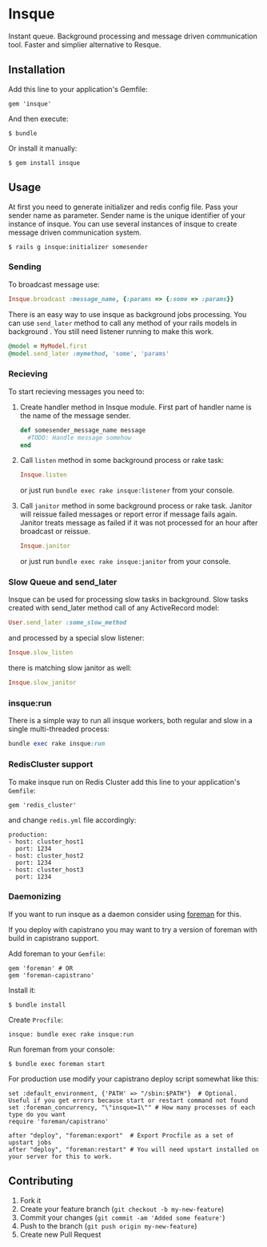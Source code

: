 # Insque

Instant queue. Background processing and message driven communication tool. Faster and simplier alternative to Resque.

## Installation

Add this line to your application's Gemfile:

    gem 'insque'

And then execute:

    $ bundle

Or install it manually:

    $ gem install insque

## Usage

At first you need to generate initializer and redis config file. Pass your sender name as parameter. 
Sender name is the unique identifier of your instance of insque. You can use several instances of insque to create message driven communication system. 

    $ rails g insque:initializer somesender

### Sending

To broadcast message use:
```ruby
Insque.broadcast :message_name, {:params => {:some => :params}}
```
There is an easy way to use insque as background jobs processing. You can use `send_later` method to call any method of your rails models in background
. You still need listener running to make this work.
```ruby
@model = MyModel.first
@model.send_later :mymethod, 'some', 'params'
```

### Recieving

To start recieving messages you need to:

1. Create handler method in Insque module. First part of handler name is the name of the message sender.
    ```ruby
    def somesender_message_name message
      #TODO: Handle message somehow
    end
    ```

2. Call `listen` method in some background process or rake task:
    ```ruby
    Insque.listen
    ```

   or just run `bundle exec rake insque:listener` from your console.

3. Call `janitor` method in some background process or rake task. Janitor will reissue failed messages or report error if message fails again. Janitor treats message as failed if it was not processed for an hour after broadcast or reissue.
    ```ruby
    Insque.janitor
    ```

   or just run `bundle exec rake insque:janitor` from your console.

### Slow Queue and send_later

Insque can be used for processing slow tasks in background. Slow tasks created with send_later method call of any ActiveRecord model:
```ruby
User.send_later :some_slow_method
```
and processed by a special slow listener:
```ruby
Insque.slow_listen
```
there is matching slow janitor as well:
```ruby
Insque.slow_janitor
```
### insque:run

There is a simple way to run all insque workers, both regular and slow in a single multi-threaded process:
```ruby
bundle exec rake insque:run
```

### RedisCluster support

To make insque run on Redis Cluster add this line to your application's `Gemfile`:

    gem 'redis_cluster'
    
and change `redis.yml` file accordingly:

    production:
    - host: cluster_host1
      port: 1234
    - host: cluster_host2
      port: 1234
    - host: cluster_host3
      port: 1234

### Daemonizing

If you want to run insque as a daemon consider using [foreman](https://github.com/ddollar/foreman) for this. 

If you deploy with capistrano you may want to try a version of foreman with build in capistrano support.

Add foreman to your `Gemfile`:

    gem 'foreman' # OR
    gem 'foreman-capistrano'

Install it:

    $ bundle install  

Create `Procfile`:

    insque: bundle exec rake insque:run


Run foreman from your console:
    
    $ bundle exec foreman start

For production use modify your capistrano deploy script somewhat like this:
    
    set :default_environment, {'PATH' => "/sbin:$PATH"}  # Optional. Useful if you get errors because start or restart command not found
    set :foreman_concurrency, "\"insque=1\"" # How many processes of each type do you want
    require 'foreman/capistrano'
    
    after "deploy", "foreman:export"  # Export Procfile as a set of upstart jobs
    after "deploy", "foreman:restart" # You will need upstart installed on your server for this to work.

## Contributing

1. Fork it
2. Create your feature branch (`git checkout -b my-new-feature`)
3. Commit your changes (`git commit -am 'Added some feature'`)
4. Push to the branch (`git push origin my-new-feature`)
5. Create new Pull Request
